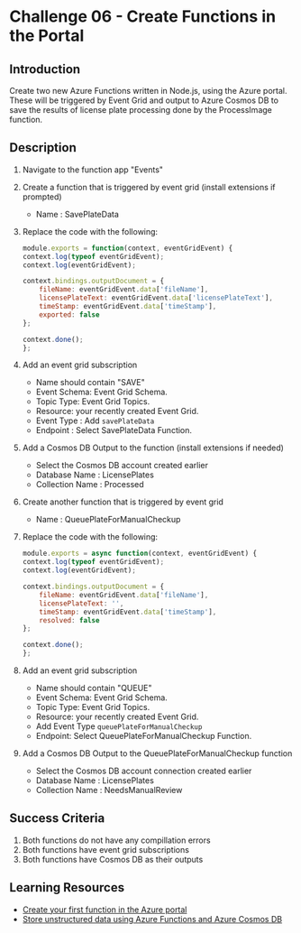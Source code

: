 # Challenge 06 - Create Functions in the Portal

## Introduction

Create two new Azure Functions written in Node.js, using the Azure portal. These will be triggered by Event Grid and output to Azure Cosmos DB to save the results of license plate processing done by the ProcessImage function.

## Description

1. Navigate to the function app &quot;Events&quot;
2. Create a function that is triggered by event grid (install extensions if prompted)
    * Name : SavePlateData
3. Replace the code with the following:

    ```javascript
    module.exports = function(context, eventGridEvent) {
    context.log(typeof eventGridEvent);
    context.log(eventGridEvent);

    context.bindings.outputDocument = {
        fileName: eventGridEvent.data['fileName'],
        licensePlateText: eventGridEvent.data['licensePlateText'],
        timeStamp: eventGridEvent.data['timeStamp'],
        exported: false
    };

    context.done();
    };
    ```

4. Add an event grid subscription
    * Name should contain &quot;SAVE&quot;
    * Event Schema: Event Grid Schema.
    * Topic Type: Event Grid Topics.
    * Resource: your recently created Event Grid.
    * Event Type : Add `savePlateData`
    * Endpoint : Select SavePlateData Function.
5. Add a Cosmos DB Output to the function (install extensions if needed)
    * Select the Cosmos DB account created earlier
    * Database Name : LicensePlates
    * Collection Name : Processed
6. Create another function that is triggered by event grid
    * Name : QueuePlateForManualCheckup
7. Replace the code with the following:


    ```javascript
    module.exports = async function(context, eventGridEvent) {
    context.log(typeof eventGridEvent);
    context.log(eventGridEvent);

    context.bindings.outputDocument = {
        fileName: eventGridEvent.data['fileName'],
        licensePlateText: '',
        timeStamp: eventGridEvent.data['timeStamp'],
        resolved: false
    };

    context.done();
    };
    ```

8. Add an event grid subscription
    * Name should contain &quot;QUEUE&quot;
    * Event Schema: Event Grid Schema.
    * Topic Type: Event Grid Topics.
    * Resource: your recently created Event Grid.
    * Add Event Type `queuePlateForManualCheckup`
    * Endpoint: Select QueuePlateForManualCheckup Function.
9. Add a Cosmos DB Output to the QueuePlateForManualCheckup function
    * Select the Cosmos DB account connection created earlier
    * Database Name : LicensePlates
    * Collection Name : NeedsManualReview

## Success Criteria

1. Both functions do not have any compillation errors
1. Both functions have event grid subscriptions
1. Both functions have Cosmos DB as their outputs

## Learning Resources

- [Create your first function in the Azure portal](https://docs.microsoft.com/azure/azure-functions/functions-create-first-azure-function)
- [Store unstructured data using Azure Functions and Azure Cosmos DB](https://docs.microsoft.com/azure/azure-functions/functions-integrate-store-unstructured-data-cosmosdb)
